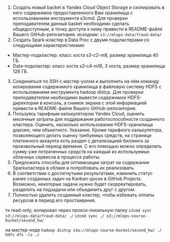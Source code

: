 1. Создать новый backet в Yandex Cloud Object Storage и скопировать
в него содержимое предоставленного Вам хранилища с использованием инструмента s3cmd. Для проверки преподавателем данный basket необходимо
сделать общедоступным, а точку доступа к нему привести в README-файле
Вашего GitHub-репозитория.
исходник:
`s3://mlops-data/fraud-data/`
2. Создать Spark-кластер в Data Proc с двумя подкластерами со следующими характеристиками:
- Мастер-подкластер: класс хоста s3-c2-m8, размер хранилища 40 ГБ.
- Data-подкластер: класс хоста s3-c4-m16, 3 хоста, размер хранилища
128 ГБ.
3. Соединиться по SSH с мастер-узлом и выполнить на нём команду копирования содержимого хранилища в файловую систему HDFS с использованием инструмента hadoop distcp. Для проверки преподавателем необходимо
вывести содержимое HDFS-директории в консоль, а снимок экрана с этой информацией привести в README-файле Вашего GitHub-репозитория.
4. Пользуясь тарифным калькулятором Yandex Cloud, оценить месячные
затраты для поддержания работоспособности созданного кластера. Оценить,
насколько использование HDFS-хранилища дороже, чем объектного.
Указание. Кроме тарифного калькулятора, позволяющего делать оценку требуемых средств, на странице платежного аккаунта есть раздел с детализацией биллинга за произвольный период времени. С его помощью можно определить сумму уже потраченных средств на каждый из используемых облачных
сервисов в процессе работы.
5. Предложить способы для оптимизации затрат на содержание Sparkкластера в облаке и попробовать их реализовать.
6. В соответствии с достигнутыми результатами, изменить статус ранее
созданных задач на Kanban-доске в GitHub Projects. Возможно, некоторые
задачи нужно будет скорректировать, разделить на подзадачи или объединить друг с другом.
7. Полностью удалить созданный кластер, чтобы избежать оплаты ресурсов в период его простаивания.


тк read-only, копировал через прокси-локальную папку
`s3cmd sync s3://mlops-data/fraud-data/ ./`
`s3cmd sync ./ s3://mlops-course-bucket/second_hw/`

на мастер-ноде
`hadoop distcp s3a://mlops-course-bucket/second_hw/ ./`
`hdfs dfs -ls ./`
